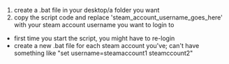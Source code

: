 1. create a .bat file in your desktop/a folder you want
2. copy the script code and replace 'steam_account_username_goes_here' with your steam account username you want to login to

- first time you start the script, you might have to re-login
- create a new .bat file for each steam account you've; can't have something like "set username=steamaccount1 steamccount2"
